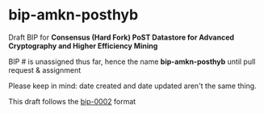 # bip-amkn-posthyb

Draft BIP for **Consensus (Hard Fork) PoST Datastore for Advanced Cryptography and Higher Efficiency Mining**

BIP # is unassigned thus far, hence the name **bip-amkn-posthyb** until pull request & assignment

Please keep in mind: date created and date updated aren't the same thing.

This draft follows the [bip-0002](https://github.com/bitcoin/bips/blob/master/bip-0002.mediawiki) format
